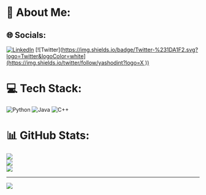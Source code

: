 # 💫 About Me:
## 🌐 Socials:
[![LinkedIn](https://img.shields.io/badge/LinkedIn-%230077B5.svg?logo=linkedin&logoColor=white)](https://linkedin.com/in/yashodint) [![Twitter]([https://img.shields.io/badge/Twitter-%231DA1F2.svg?logo=Twitter&logoColor=white](https://img.shields.io/twitter/follow/yashodint?logo=X
))](https://twitter.com/yashodint) 

# 💻 Tech Stack:
![Python](https://img.shields.io/badge/python-3670A0?style=for-the-badge&logo=python&logoColor=ffdd54) ![Java](https://img.shields.io/badge/java-%23ED8B00.svg?style=for-the-badge&logo=java&logoColor=white) ![C++](https://img.shields.io/badge/c++-%2300599C.svg?style=for-the-badge&logo=c%2B%2B&logoColor=white)
# 📊 GitHub Stats:
![](https://github-readme-stats.vercel.app/api?username=yash-odint&theme=default&hide_border=true&include_all_commits=false&count_private=false)<br/>
![](https://github-readme-streak-stats.herokuapp.com/?user=yash-odint&theme=default&hide_border=true)<br/>
![](https://github-readme-stats.vercel.app/api/top-langs/?username=yash-odint&theme=default&hide_border=true&include_all_commits=false&count_private=false&layout=compact)

---
[![](https://visitcount.itsvg.in/api?id=yash-odint&icon=0&color=0)](https://visitcount.itsvg.in)
